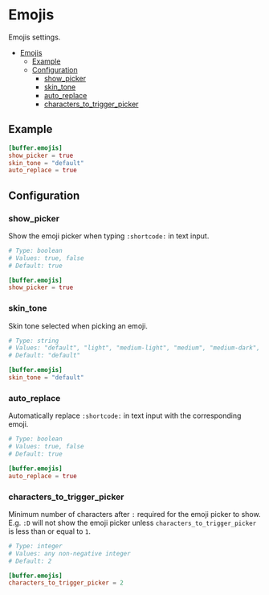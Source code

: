 # Emojis

Emojis settings.

- [Emojis](#emojis)
  - [Example](#example)
  - [Configuration](#configuration)
    - [show\_picker](#show_picker)
    - [skin\_tone](#skin_tone)
    - [auto\_replace](#auto_replace)
    - [characters\_to\_trigger\_picker](#characters_to_trigger_picker)

## Example

```toml
[buffer.emojis]
show_picker = true
skin_tone = "default"
auto_replace = true
```

## Configuration

### show_picker

Show the emoji picker when typing `:shortcode:` in text input.

```toml
# Type: boolean
# Values: true, false
# Default: true

[buffer.emojis]
show_picker = true
```

### skin_tone

Skin tone selected when picking an emoji.

```toml
# Type: string
# Values: "default", "light", "medium-light", "medium", "medium-dark", "dark"
# Default: "default"

[buffer.emojis]
skin_tone = "default"
```

### auto_replace

Automatically replace `:shortcode:` in text input with the corresponding emoji.

```toml
# Type: boolean
# Values: true, false
# Default: true

[buffer.emojis]
auto_replace = true
```

### characters_to_trigger_picker

Minimum number of characters after `:` required for the emoji picker to show.
E.g. `:D` will not show the emoji picker unless `characters_to_trigger_picker` is less than or equal to `1`.

```toml
# Type: integer
# Values: any non-negative integer
# Default: 2

[buffer.emojis]
characters_to_trigger_picker = 2
```
